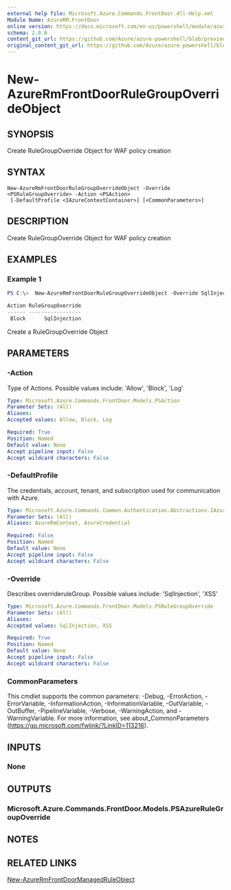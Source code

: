 ```yaml
---
external help file: Microsoft.Azure.Commands.FrontDoor.dll-Help.xml
Module Name: AzureRM.FrontDoor
online version: https://docs.microsoft.com/en-us/powershell/module/azurerm.frontdoor/new-azurermfrontdoorrulegroupoverrideobject
schema: 2.0.0
content_git_url: https://github.com/Azure/azure-powershell/blob/preview/src/ResourceManager/FrontDoor/Commands.FrontDoor/help/New-AzureRmFrontDoorRuleGroupOverrideObject.md
original_content_git_url: https://github.com/Azure/azure-powershell/blob/preview/src/ResourceManager/FrontDoor/Commands.FrontDoor/help/New-AzureRmFrontDoorRuleGroupOverrideObject.md
---
```


# New-AzureRmFrontDoorRuleGroupOverrideObject

## SYNOPSIS
Create RuleGroupOverride Object for WAF policy creation

## SYNTAX

```
New-AzureRmFrontDoorRuleGroupOverrideObject -Override <PSRuleGroupOverride> -Action <PSAction>
 [-DefaultProfile <IAzureContextContainer>] [<CommonParameters>]
```

## DESCRIPTION
Create RuleGroupOverride Object for WAF policy creation

## EXAMPLES

### Example 1
```powershell
PS C:\>  New-AzureRmFrontDoorRuleGroupOverrideObject -Override SqlInjection -Action Block

Action RuleGroupOverride
------ -----------------
 Block      SqlInjection
```

Create a RuleGroupOverride Object

## PARAMETERS

### -Action
Type of Actions.
Possible values include: 'Allow', 'Block', 'Log'

```yaml
Type: Microsoft.Azure.Commands.FrontDoor.Models.PSAction
Parameter Sets: (All)
Aliases:
Accepted values: Allow, Block, Log

Required: True
Position: Named
Default value: None
Accept pipeline input: False
Accept wildcard characters: False
```

### -DefaultProfile
The credentials, account, tenant, and subscription used for communication with Azure.

```yaml
Type: Microsoft.Azure.Commands.Common.Authentication.Abstractions.IAzureContextContainer
Parameter Sets: (All)
Aliases: AzureRmContext, AzureCredential

Required: False
Position: Named
Default value: None
Accept pipeline input: False
Accept wildcard characters: False
```

### -Override
Describes overrideruleGroup.
Possible values include: 'SqlInjection', 'XSS'

```yaml
Type: Microsoft.Azure.Commands.FrontDoor.Models.PSRuleGroupOverride
Parameter Sets: (All)
Aliases:
Accepted values: SqlInjection, XSS

Required: True
Position: Named
Default value: None
Accept pipeline input: False
Accept wildcard characters: False
```

### CommonParameters
This cmdlet supports the common parameters: -Debug, -ErrorAction, -ErrorVariable, -InformationAction, -InformationVariable, -OutVariable, -OutBuffer, -PipelineVariable, -Verbose, -WarningAction, and -WarningVariable. For more information, see about_CommonParameters (https://go.microsoft.com/fwlink/?LinkID=113216).

## INPUTS

### None

## OUTPUTS

### Microsoft.Azure.Commands.FrontDoor.Models.PSAzureRuleGroupOverride

## NOTES

## RELATED LINKS

[New-AzureRmFrontDoorManagedRuleObject](./New-AzureRmFrontDoorManagedRuleObject.md)
